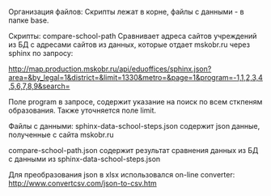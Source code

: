Организация файлов:
Скрипты лежат в корне, файлы с данными - в папке base.


Скрипты:
compare-school-path
Сравнивает адреса сайтов учреждений из БД с адресами сайтов из данных, которые отдает mskobr.ru через sphinx по запросу:

http://map.production.mskobr.ru/api/eduoffices/sphinx.json?area=&by_legal=1&district=&limit=1330&metro=&page=1&program=-1,1,2,3,4,5,6,7,8,9&search=

Поле program в запросе, содержит указание на поиск по всем сткпеням образования.
Также уточняется поле limit.


Файлы с данными:
sphinx-data-school-steps.json
содержит json данные, полученные с сайта mskobr.ru

compare-school-path.json
содержит результат сравнения данных из БД с данными из sphinx-data-school-steps.json


Для преобразования json в xlsx использовался on-line converter:
http://www.convertcsv.com/json-to-csv.htm